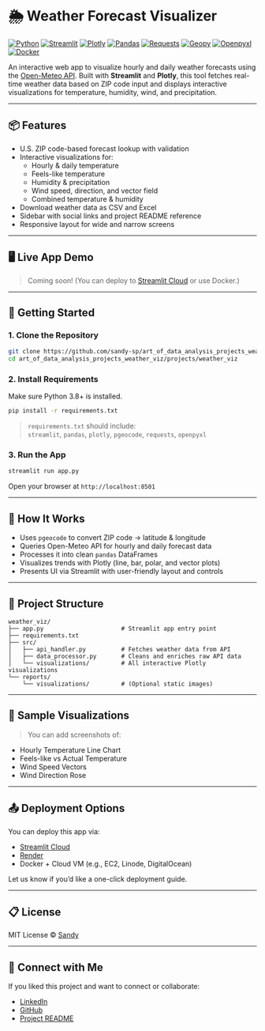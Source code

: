 # 🌦️ Weather Forecast Visualizer
[![Python](https://img.shields.io/badge/Python-3.8%2B-blue?logo=python&logoColor=white)](https://www.python.org)
[![Streamlit](https://img.shields.io/badge/Built%20with-Streamlit-ff4b4b?logo=streamlit&logoColor=white)](https://streamlit.io)
[![Plotly](https://img.shields.io/badge/Charts-Plotly-3e4f6a?logo=plotly&logoColor=white)](https://plotly.com)
[![Pandas](https://img.shields.io/badge/Data-Pandas-150458?logo=pandas&logoColor=white)](https://pandas.pydata.org)
[![Requests](https://img.shields.io/badge/API-Requests-20232a?logo=python&logoColor=white)](https://docs.python-requests.org)
[![Geopy](https://img.shields.io/badge/Geo-Pgeocode-008080?logo=earth&logoColor=white)](https://pypi.org/project/pgeocode)
[![Openpyxl](https://img.shields.io/badge/Excel-openpyxl-1a73e8?logo=microsoft-excel&logoColor=white)](https://pypi.org/project/openpyxl)
[![Docker](https://img.shields.io/badge/Deploy-Docker-2496ed?logo=docker&logoColor=white)](https://www.docker.com)


An interactive web app to visualize hourly and daily weather forecasts using the [Open-Meteo API](https://open-meteo.com/). Built with **Streamlit** and **Plotly**, this tool fetches real-time weather data based on ZIP code input and displays interactive visualizations for temperature, humidity, wind, and precipitation.

---

## 📦 Features

- U.S. ZIP code-based forecast lookup with validation
- Interactive visualizations for:
  - Hourly & daily temperature
  - Feels-like temperature
  - Humidity & precipitation
  - Wind speed, direction, and vector field
  - Combined temperature & humidity
- Download weather data as CSV and Excel
- Sidebar with social links and project README reference
- Responsive layout for wide and narrow screens

---

## 🖥️ Live App Demo

> Coming soon! (You can deploy to [Streamlit Cloud](https://streamlit.io/cloud) or use Docker.)

---

## 🚀 Getting Started

### 1. Clone the Repository

```bash
git clone https://github.com/sandy-sp/art_of_data_analysis_projects_weather_viz.git
cd art_of_data_analysis_projects_weather_viz/projects/weather_viz
```

### 2. Install Requirements

Make sure Python 3.8+ is installed.

```bash
pip install -r requirements.txt
```

> `requirements.txt` should include:  
> `streamlit`, `pandas`, `plotly`, `pgeocode`, `requests`, `openpyxl`

### 3. Run the App

```bash
streamlit run app.py
```

Open your browser at `http://localhost:8501`

---

## 🧠 How It Works

- Uses `pgeocode` to convert ZIP code → latitude & longitude
- Queries Open-Meteo API for hourly and daily forecast data
- Processes it into clean `pandas` DataFrames
- Visualizes trends with Plotly (line, bar, polar, and vector plots)
- Presents UI via Streamlit with user-friendly layout and controls

---

## 📁 Project Structure

```
weather_viz/
├── app.py                      # Streamlit app entry point
├── requirements.txt
├── src/
│   ├── api_handler.py          # Fetches weather data from API
│   ├── data_processor.py       # Cleans and enriches raw API data
│   └── visualizations/         # All interactive Plotly visualizations
└── reports/
    └── visualizations/         # (Optional static images)
```

---

## 📸 Sample Visualizations

> You can add screenshots of:
- Hourly Temperature Line Chart
- Feels-like vs Actual Temperature
- Wind Speed Vectors
- Wind Direction Rose

---

## 📤 Deployment Options

You can deploy this app via:
- [Streamlit Cloud](https://streamlit.io/cloud)
- [Render](https://render.com)
- Docker + Cloud VM (e.g., EC2, Linode, DigitalOcean)

Let us know if you’d like a one-click deployment guide.

---

## 📋 License

MIT License © [Sandy](https://github.com/sandy-sp)

---

## 🤗 Connect with Me

If you liked this project and want to connect or collaborate:

- [LinkedIn](https://www.linkedin.com/in/sandeep-paidipati)
- [GitHub](https://github.com/sandy-sp)
- [Project README](https://github.com/sandy-sp/art-of-data-analysis/tree/main/projects/weather_viz)

